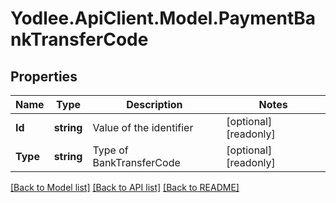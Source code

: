 # Yodlee.ApiClient.Model.PaymentBankTransferCode

## Properties

Name | Type | Description | Notes
------------ | ------------- | ------------- | -------------
**Id** | **string** | Value of the identifier | [optional] [readonly] 
**Type** | **string** | Type of BankTransferCode | [optional] [readonly] 

[[Back to Model list]](../README.md#documentation-for-models) [[Back to API list]](../README.md#documentation-for-api-endpoints) [[Back to README]](../README.md)

